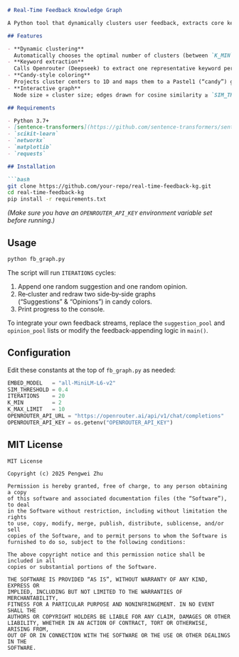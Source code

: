 ```markdown
# Real-Time Feedback Knowledge Graph

A Python tool that dynamically clusters user feedback, extracts core keywords, and visualizes them as a color‑coded knowledge graph in real time.

## Features

- **Dynamic clustering**  
  Automatically chooses the optimal number of clusters (between `K_MIN` and `K_MAX_LIMIT`) based on silhouette score; handles small datasets (<4 items) as individual clusters.  
- **Keyword extraction**  
  Calls Openrouter (Deepseek) to extract one representative keyword per cluster, with a fallback to the first token on failure.  
- **Candy‑style coloring**  
  Projects cluster centers to 1D and maps them to a Pastel1 (“candy”) gradient—closer clusters get more similar colors.  
- **Interactive graph**  
  Node size ∝ cluster size; edges drawn for cosine similarity ≥ `SIM_THRESHOLD`; updates live over multiple iterations.

## Requirements

- Python 3.7+  
- [sentence-transformers](https://github.com/sentence-transformers/sentence-transformers)  
- `scikit-learn`  
- `networkx`  
- `matplotlib`  
- `requests`

## Installation

```bash
git clone https://github.com/your‑repo/real‑time‑feedback‑kg.git
cd real‑time‑feedback‑kg
pip install -r requirements.txt
```

*(Make sure you have an `OPENROUTER_API_KEY` environment variable set before running.)*

## Usage

```bash
python fb_graph.py
```

The script will run `ITERATIONS` cycles:  
1. Append one random suggestion and one random opinion.  
2. Re‑cluster and redraw two side‑by‑side graphs (“Suggestions” & “Opinions”) in candy colors.  
3. Print progress to the console.

To integrate your own feedback streams, replace the `suggestion_pool` and `opinion_pool` lists or modify the feedback‑appending logic in `main()`.

## Configuration

Edit these constants at the top of `fb_graph.py` as needed:

```python
EMBED_MODEL   = "all-MiniLM-L6-v2"
SIM_THRESHOLD = 0.4
ITERATIONS    = 20
K_MIN         = 2
K_MAX_LIMIT   = 10
OPENROUTER_API_URL = "https://openrouter.ai/api/v1/chat/completions"
OPENROUTER_API_KEY = os.getenv("OPENROUTER_API_KEY")
```

## MIT License

```
MIT License

Copyright (c) 2025 Pengwei Zhu

Permission is hereby granted, free of charge, to any person obtaining a copy
of this software and associated documentation files (the “Software”), to deal
in the Software without restriction, including without limitation the rights
to use, copy, modify, merge, publish, distribute, sublicense, and/or sell
copies of the Software, and to permit persons to whom the Software is
furnished to do so, subject to the following conditions:

The above copyright notice and this permission notice shall be included in all
copies or substantial portions of the Software.

THE SOFTWARE IS PROVIDED “AS IS”, WITHOUT WARRANTY OF ANY KIND, EXPRESS OR
IMPLIED, INCLUDING BUT NOT LIMITED TO THE WARRANTIES OF MERCHANTABILITY,
FITNESS FOR A PARTICULAR PURPOSE AND NONINFRINGEMENT. IN NO EVENT SHALL THE
AUTHORS OR COPYRIGHT HOLDERS BE LIABLE FOR ANY CLAIM, DAMAGES OR OTHER
LIABILITY, WHETHER IN AN ACTION OF CONTRACT, TORT OR OTHERWISE, ARISING FROM,
OUT OF OR IN CONNECTION WITH THE SOFTWARE OR THE USE OR OTHER DEALINGS IN THE
SOFTWARE.
```
```
